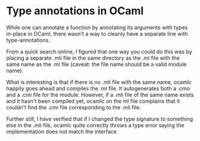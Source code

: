 # Type annotations in OCaml

While one can annotate a function by annotating its arguments with
types in-place in OCaml, there wasn't a way to cleanly have a separate
line with type-annotations.

From a quick search online, I figured that one way you could do this
was by placing a separate .mli file in the same directory as the .ml
file with the same name as the .ml file (caveat: the file name should
be a valid module name).

What is interesting is that if there is no .mli file with the same
name, ocamlc happily goes ahead and compiles the .ml file. It
autogenerates both a .cmo and a .cmi file for the module. However, if
a .mli file of the same name exists and it hasn't been compiled yet,
ocamlc on the ml file complains that it couldn't find the .cmi file
corresponding to the .mli file.

Further still, I have verified that if I changed the type signature to
something else in the .mli file, ocamlc quite correctly throws a type
error saying the implementation does not match the interface
